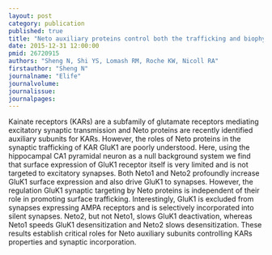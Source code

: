 ```yaml
---
layout: post
category: publication
published: true
title: "Neto auxiliary proteins control both the trafficking and biophysical properties of the kainate receptor GluK1."
date: 2015-12-31 12:00:00
pmid: 26720915
authors: "Sheng N, Shi YS, Lomash RM, Roche KW, Nicoll RA"
firstauthor: "Sheng N"
journalname: "Elife"
journalvolume: 
journalissue: 
journalpages: 
---
```


Kainate receptors (KARs) are a subfamily of glutamate receptors mediating excitatory synaptic transmission and Neto proteins are recently identified auxiliary subunits for KARs. However, the roles of Neto proteins in the synaptic trafficking of KAR GluK1 are poorly understood. Here, using the hippocampal CA1 pyramidal neuron as a null background system we find that surface expression of GluK1 receptor itself is very limited and is not targeted to excitatory synapses. Both Neto1 and Neto2 profoundly increase GluK1 surface expression and also drive GluK1 to synapses. However, the regulation GluK1 synaptic targeting by Neto proteins is independent of their role in promoting surface trafficking. Interestingly, GluK1 is excluded from synapses expressing AMPA receptors and is selectively incorporated into silent synapses. Neto2, but not Neto1, slows GluK1 deactivation, whereas Neto1 speeds GluK1 desensitization and Neto2 slows desensitization. These results establish critical roles for Neto auxiliary subunits controlling KARs properties and synaptic incorporation.


